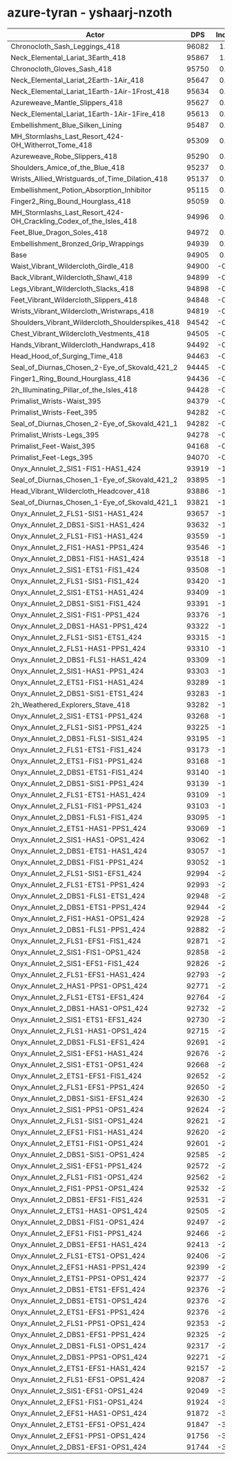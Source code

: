 # azure-tyran - yshaarj-nzoth
| Actor | DPS | Increase |
|---|:---:|:---:|
|Chronocloth_Sash_Leggings_418|96082|1.24%|
|Neck_Elemental_Lariat_3Earth_418|95867|1.01%|
|Chronocloth_Gloves_Sash_418|95750|0.89%|
|Neck_Elemental_Lariat_2Earth-1Air_418|95647|0.78%|
|Neck_Elemental_Lariat_1Earth-1Air-1Frost_418|95634|0.77%|
|Azureweave_Mantle_Slippers_418|95627|0.76%|
|Neck_Elemental_Lariat_1Earth-1Air-1Fire_418|95613|0.75%|
|Embellishment_Blue_Silken_Lining|95487|0.61%|
|MH_Stormlashs_Last_Resort_424-OH_Witherrot_Tome_418|95309|0.43%|
|Azureweave_Robe_Slippers_418|95290|0.41%|
|Shoulders_Amice_of_the_Blue_418|95237|0.35%|
|Wrists_Allied_Wristguards_of_Time_Dilation_418|95137|0.24%|
|Embellishment_Potion_Absorption_Inhibitor|95115|0.22%|
|Finger2_Ring_Bound_Hourglass_418|95059|0.16%|
|MH_Stormlashs_Last_Resort_424-OH_Crackling_Codex_of_the_Isles_418|94996|0.10%|
|Feet_Blue_Dragon_Soles_418|94972|0.07%|
|Embellishment_Bronzed_Grip_Wrappings|94939|0.04%|
|Base|94905|0.00%|
|Waist_Vibrant_Wildercloth_Girdle_418|94900|-0.01%|
|Back_Vibrant_Wildercloth_Shawl_418|94899|-0.01%|
|Legs_Vibrant_Wildercloth_Slacks_418|94898|-0.01%|
|Feet_Vibrant_Wildercloth_Slippers_418|94848|-0.06%|
|Wrists_Vibrant_Wildercloth_Wristwraps_418|94819|-0.09%|
|Shoulders_Vibrant_Wildercloth_Shoulderspikes_418|94542|-0.38%|
|Chest_Vibrant_Wildercloth_Vestments_418|94505|-0.42%|
|Hands_Vibrant_Wildercloth_Handwraps_418|94492|-0.44%|
|Head_Hood_of_Surging_Time_418|94463|-0.47%|
|Seal_of_Diurnas_Chosen_2-Eye_of_Skovald_421_2|94445|-0.48%|
|Finger1_Ring_Bound_Hourglass_418|94436|-0.49%|
|2h_Illuminating_Pillar_of_the_Isles_418|94428|-0.50%|
|Primalist_Wrists-Waist_395|94379|-0.55%|
|Primalist_Wrists-Feet_395|94282|-0.66%|
|Seal_of_Diurnas_Chosen_2-Eye_of_Skovald_421_1|94282|-0.66%|
|Primalist_Wrists-Legs_395|94278|-0.66%|
|Primalist_Feet-Waist_395|94168|-0.78%|
|Primalist_Feet-Legs_395|94070|-0.88%|
|Onyx_Annulet_2_SIS1-FIS1-HAS1_424|93919|-1.04%|
|Seal_of_Diurnas_Chosen_1-Eye_of_Skovald_421_2|93895|-1.06%|
|Head_Vibrant_Wildercloth_Headcover_418|93886|-1.07%|
|Seal_of_Diurnas_Chosen_1-Eye_of_Skovald_421_1|93821|-1.14%|
|Onyx_Annulet_2_FLS1-SIS1-HAS1_424|93657|-1.31%|
|Onyx_Annulet_2_DBS1-SIS1-HAS1_424|93632|-1.34%|
|Onyx_Annulet_2_FLS1-FIS1-HAS1_424|93559|-1.42%|
|Onyx_Annulet_2_FIS1-HAS1-PPS1_424|93546|-1.43%|
|Onyx_Annulet_2_DBS1-FIS1-HAS1_424|93518|-1.46%|
|Onyx_Annulet_2_SIS1-ETS1-FIS1_424|93508|-1.47%|
|Onyx_Annulet_2_FLS1-SIS1-FIS1_424|93420|-1.56%|
|Onyx_Annulet_2_SIS1-ETS1-HAS1_424|93409|-1.58%|
|Onyx_Annulet_2_DBS1-SIS1-FIS1_424|93391|-1.60%|
|Onyx_Annulet_2_SIS1-FIS1-PPS1_424|93376|-1.61%|
|Onyx_Annulet_2_DBS1-HAS1-PPS1_424|93322|-1.67%|
|Onyx_Annulet_2_FLS1-SIS1-ETS1_424|93315|-1.68%|
|Onyx_Annulet_2_FLS1-HAS1-PPS1_424|93310|-1.68%|
|Onyx_Annulet_2_DBS1-FLS1-HAS1_424|93309|-1.68%|
|Onyx_Annulet_2_SIS1-HAS1-PPS1_424|93303|-1.69%|
|Onyx_Annulet_2_ETS1-FIS1-HAS1_424|93289|-1.70%|
|Onyx_Annulet_2_DBS1-SIS1-ETS1_424|93283|-1.71%|
|2h_Weathered_Explorers_Stave_418|93282|-1.71%|
|Onyx_Annulet_2_SIS1-ETS1-PPS1_424|93268|-1.72%|
|Onyx_Annulet_2_FLS1-SIS1-PPS1_424|93225|-1.77%|
|Onyx_Annulet_2_DBS1-FLS1-SIS1_424|93195|-1.80%|
|Onyx_Annulet_2_FLS1-ETS1-FIS1_424|93173|-1.82%|
|Onyx_Annulet_2_ETS1-FIS1-PPS1_424|93168|-1.83%|
|Onyx_Annulet_2_DBS1-ETS1-FIS1_424|93140|-1.86%|
|Onyx_Annulet_2_DBS1-SIS1-PPS1_424|93139|-1.86%|
|Onyx_Annulet_2_FLS1-ETS1-HAS1_424|93109|-1.89%|
|Onyx_Annulet_2_FLS1-FIS1-PPS1_424|93103|-1.90%|
|Onyx_Annulet_2_DBS1-FLS1-FIS1_424|93095|-1.91%|
|Onyx_Annulet_2_ETS1-HAS1-PPS1_424|93069|-1.93%|
|Onyx_Annulet_2_SIS1-HAS1-OPS1_424|93062|-1.94%|
|Onyx_Annulet_2_DBS1-ETS1-HAS1_424|93057|-1.95%|
|Onyx_Annulet_2_DBS1-FIS1-PPS1_424|93052|-1.95%|
|Onyx_Annulet_2_FLS1-SIS1-EFS1_424|92994|-2.01%|
|Onyx_Annulet_2_FLS1-ETS1-PPS1_424|92993|-2.01%|
|Onyx_Annulet_2_DBS1-FLS1-ETS1_424|92948|-2.06%|
|Onyx_Annulet_2_DBS1-ETS1-PPS1_424|92944|-2.07%|
|Onyx_Annulet_2_FIS1-HAS1-OPS1_424|92928|-2.08%|
|Onyx_Annulet_2_DBS1-FLS1-PPS1_424|92882|-2.13%|
|Onyx_Annulet_2_FLS1-EFS1-FIS1_424|92871|-2.14%|
|Onyx_Annulet_2_SIS1-FIS1-OPS1_424|92858|-2.16%|
|Onyx_Annulet_2_SIS1-EFS1-FIS1_424|92826|-2.19%|
|Onyx_Annulet_2_FLS1-EFS1-HAS1_424|92793|-2.23%|
|Onyx_Annulet_2_HAS1-PPS1-OPS1_424|92771|-2.25%|
|Onyx_Annulet_2_FLS1-ETS1-EFS1_424|92764|-2.26%|
|Onyx_Annulet_2_DBS1-HAS1-OPS1_424|92732|-2.29%|
|Onyx_Annulet_2_SIS1-ETS1-EFS1_424|92730|-2.29%|
|Onyx_Annulet_2_FLS1-HAS1-OPS1_424|92715|-2.31%|
|Onyx_Annulet_2_DBS1-FLS1-EFS1_424|92691|-2.33%|
|Onyx_Annulet_2_SIS1-EFS1-HAS1_424|92676|-2.35%|
|Onyx_Annulet_2_SIS1-ETS1-OPS1_424|92668|-2.36%|
|Onyx_Annulet_2_ETS1-EFS1-FIS1_424|92652|-2.37%|
|Onyx_Annulet_2_FLS1-EFS1-PPS1_424|92650|-2.38%|
|Onyx_Annulet_2_DBS1-SIS1-EFS1_424|92630|-2.40%|
|Onyx_Annulet_2_SIS1-PPS1-OPS1_424|92624|-2.40%|
|Onyx_Annulet_2_FLS1-SIS1-OPS1_424|92621|-2.41%|
|Onyx_Annulet_2_EFS1-FIS1-HAS1_424|92620|-2.41%|
|Onyx_Annulet_2_ETS1-FIS1-OPS1_424|92601|-2.43%|
|Onyx_Annulet_2_DBS1-SIS1-OPS1_424|92585|-2.44%|
|Onyx_Annulet_2_SIS1-EFS1-PPS1_424|92572|-2.46%|
|Onyx_Annulet_2_FLS1-FIS1-OPS1_424|92562|-2.47%|
|Onyx_Annulet_2_FIS1-PPS1-OPS1_424|92532|-2.50%|
|Onyx_Annulet_2_DBS1-EFS1-FIS1_424|92531|-2.50%|
|Onyx_Annulet_2_ETS1-HAS1-OPS1_424|92505|-2.53%|
|Onyx_Annulet_2_DBS1-FIS1-OPS1_424|92497|-2.54%|
|Onyx_Annulet_2_EFS1-FIS1-PPS1_424|92466|-2.57%|
|Onyx_Annulet_2_DBS1-EFS1-HAS1_424|92413|-2.63%|
|Onyx_Annulet_2_FLS1-ETS1-OPS1_424|92406|-2.63%|
|Onyx_Annulet_2_EFS1-HAS1-PPS1_424|92399|-2.64%|
|Onyx_Annulet_2_ETS1-PPS1-OPS1_424|92377|-2.66%|
|Onyx_Annulet_2_DBS1-ETS1-EFS1_424|92376|-2.66%|
|Onyx_Annulet_2_DBS1-ETS1-OPS1_424|92376|-2.66%|
|Onyx_Annulet_2_ETS1-EFS1-PPS1_424|92376|-2.66%|
|Onyx_Annulet_2_FLS1-PPS1-OPS1_424|92353|-2.69%|
|Onyx_Annulet_2_DBS1-EFS1-PPS1_424|92325|-2.72%|
|Onyx_Annulet_2_DBS1-FLS1-OPS1_424|92317|-2.73%|
|Onyx_Annulet_2_DBS1-PPS1-OPS1_424|92271|-2.78%|
|Onyx_Annulet_2_ETS1-EFS1-HAS1_424|92157|-2.90%|
|Onyx_Annulet_2_FLS1-EFS1-OPS1_424|92087|-2.97%|
|Onyx_Annulet_2_SIS1-EFS1-OPS1_424|92049|-3.01%|
|Onyx_Annulet_2_EFS1-FIS1-OPS1_424|91924|-3.14%|
|Onyx_Annulet_2_EFS1-HAS1-OPS1_424|91872|-3.20%|
|Onyx_Annulet_2_ETS1-EFS1-OPS1_424|91847|-3.22%|
|Onyx_Annulet_2_EFS1-PPS1-OPS1_424|91756|-3.32%|
|Onyx_Annulet_2_DBS1-EFS1-OPS1_424|91744|-3.33%|

